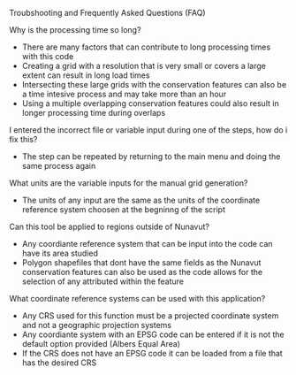Troubshooting and Frequently Asked Questions (FAQ)

Why is the processing time so long?
  - There are many factors that can contribute to long processing times with this code
  - Creating a grid with a resolution that is very small or covers a large extent can result in long load times
  - Intersecting these large grids with the conservation features can also be a time intesive process and may take more than an hour
  - Using a multiple overlapping conservation features could also result in longer processing time during overlaps
 
I entered the incorrect file or variable input during one of the steps, how do i fix this?
  - The step can be repeated by returning to the main menu and doing the same process again

What units are the variable inputs for the manual grid generation?
  - The units of any input are the same as the units of the coordinate reference system choosen at the begninng of the script
 
Can this tool be applied to regions outside of Nunavut?
  - Any coordiante reference system that can be input into the code can have its area studied
  - Polygon shapefiles that dont have the same fields as the Nunavut conservation features can also be used as the code allows for the selection of any attributed within the feature
  
What coordinate reference systems can be used with this application?
  - Any CRS used for this function must be a projected coordinate system and not a geographic projection systems
  - Any coordiante system with an EPSG code can be entered if it is not the default option provided (Albers Equal Area)
  - If the CRS does not have an EPSG code it can be loaded from a file that has the desired CRS
